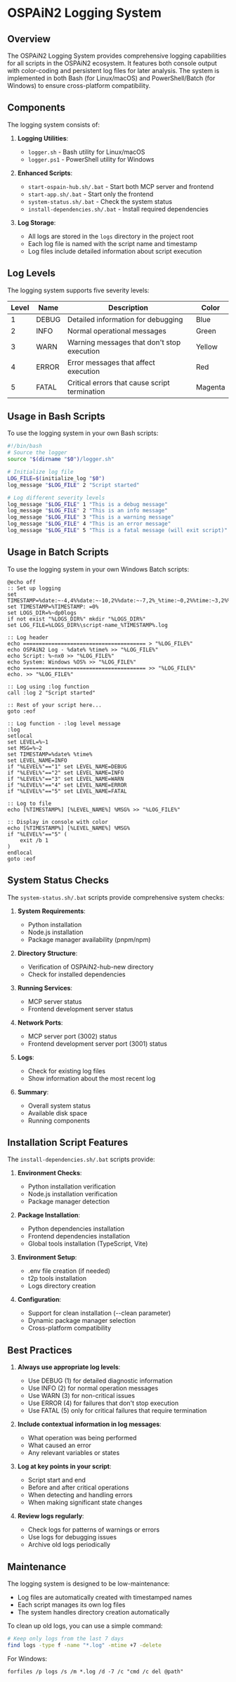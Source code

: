 # OSPAiN2 Logging System

## Overview

The OSPAiN2 Logging System provides comprehensive logging capabilities for all scripts in the OSPAiN2 ecosystem. It features both console output with color-coding and persistent log files for later analysis. The system is implemented in both Bash (for Linux/macOS) and PowerShell/Batch (for Windows) to ensure cross-platform compatibility.

## Components

The logging system consists of:

1. **Logging Utilities**:
   - `logger.sh` - Bash utility for Linux/macOS
   - `logger.ps1` - PowerShell utility for Windows

2. **Enhanced Scripts**:
   - `start-ospain-hub.sh/.bat` - Start both MCP server and frontend
   - `start-app.sh/.bat` - Start only the frontend
   - `system-status.sh/.bat` - Check the system status
   - `install-dependencies.sh/.bat` - Install required dependencies

3. **Log Storage**:
   - All logs are stored in the `logs` directory in the project root
   - Each log file is named with the script name and timestamp
   - Log files include detailed information about script execution

## Log Levels

The logging system supports five severity levels:

| Level | Name | Description | Color |
|-------|------|-------------|-------|
| 1 | DEBUG | Detailed information for debugging | Blue |
| 2 | INFO | Normal operational messages | Green |
| 3 | WARN | Warning messages that don't stop execution | Yellow |
| 4 | ERROR | Error messages that affect execution | Red |
| 5 | FATAL | Critical errors that cause script termination | Magenta |

## Usage in Bash Scripts

To use the logging system in your own Bash scripts:

```bash
#!/bin/bash
# Source the logger
source "$(dirname "$0")/logger.sh"

# Initialize log file
LOG_FILE=$(initialize_log "$0")
log_message "$LOG_FILE" 2 "Script started"

# Log different severity levels
log_message "$LOG_FILE" 1 "This is a debug message"
log_message "$LOG_FILE" 2 "This is an info message"
log_message "$LOG_FILE" 3 "This is a warning message"
log_message "$LOG_FILE" 4 "This is an error message"
log_message "$LOG_FILE" 5 "This is a fatal message (will exit script)"
```

## Usage in Batch Scripts

To use the logging system in your own Windows Batch scripts:

```batch
@echo off
:: Set up logging
set TIMESTAMP=%date:~-4,4%%date:~-10,2%%date:~-7,2%_%time:~0,2%%time:~3,2%%time:~6,2%
set TIMESTAMP=%TIMESTAMP: =0%
set LOGS_DIR=%~dp0logs
if not exist "%LOGS_DIR%" mkdir "%LOGS_DIR%"
set LOG_FILE=%LOGS_DIR%\script-name_%TIMESTAMP%.log

:: Log header
echo ======================================= > "%LOG_FILE%"
echo OSPAiN2 Log - %date% %time% >> "%LOG_FILE%"
echo Script: %~nx0 >> "%LOG_FILE%"
echo System: Windows %OS% >> "%LOG_FILE%"
echo ======================================= >> "%LOG_FILE%"
echo. >> "%LOG_FILE%"

:: Log using :log function
call :log 2 "Script started"

:: Rest of your script here...
goto :eof

:: Log function - :log level message
:log
setlocal
set LEVEL=%~1
set MSG=%~2
set TIMESTAMP=%date% %time%
set LEVEL_NAME=INFO
if "%LEVEL%"=="1" set LEVEL_NAME=DEBUG
if "%LEVEL%"=="2" set LEVEL_NAME=INFO
if "%LEVEL%"=="3" set LEVEL_NAME=WARN
if "%LEVEL%"=="4" set LEVEL_NAME=ERROR
if "%LEVEL%"=="5" set LEVEL_NAME=FATAL

:: Log to file
echo [%TIMESTAMP%] [%LEVEL_NAME%] %MSG% >> "%LOG_FILE%"

:: Display in console with color
echo [%TIMESTAMP%] [%LEVEL_NAME%] %MSG%
if "%LEVEL%"=="5" (
    exit /b 1
)
endlocal
goto :eof
```

## System Status Checks

The `system-status.sh/.bat` scripts provide comprehensive system checks:

1. **System Requirements**:
   - Python installation
   - Node.js installation
   - Package manager availability (pnpm/npm)

2. **Directory Structure**:
   - Verification of OSPAiN2-hub-new directory
   - Check for installed dependencies

3. **Running Services**:
   - MCP server status
   - Frontend development server status

4. **Network Ports**:
   - MCP server port (3002) status
   - Frontend development server port (3001) status

5. **Logs**:
   - Check for existing log files
   - Show information about the most recent log

6. **Summary**:
   - Overall system status
   - Available disk space
   - Running components

## Installation Script Features

The `install-dependencies.sh/.bat` scripts provide:

1. **Environment Checks**:
   - Python installation verification
   - Node.js installation verification
   - Package manager detection

2. **Package Installation**:
   - Python dependencies installation
   - Frontend dependencies installation
   - Global tools installation (TypeScript, Vite)

3. **Environment Setup**:
   - .env file creation (if needed)
   - t2p tools installation
   - Logs directory creation

4. **Configuration**:
   - Support for clean installation (--clean parameter)
   - Dynamic package manager selection
   - Cross-platform compatibility

## Best Practices

1. **Always use appropriate log levels**:
   - Use DEBUG (1) for detailed diagnostic information
   - Use INFO (2) for normal operation messages
   - Use WARN (3) for non-critical issues
   - Use ERROR (4) for failures that don't stop execution
   - Use FATAL (5) only for critical failures that require termination

2. **Include contextual information in log messages**:
   - What operation was being performed
   - What caused an error
   - Any relevant variables or states

3. **Log at key points in your script**:
   - Script start and end
   - Before and after critical operations
   - When detecting and handling errors
   - When making significant state changes

4. **Review logs regularly**:
   - Check logs for patterns of warnings or errors
   - Use logs for debugging issues
   - Archive old logs periodically

## Maintenance

The logging system is designed to be low-maintenance:

- Log files are automatically created with timestamped names
- Each script manages its own log files
- The system handles directory creation automatically

To clean up old logs, you can use a simple command:

```bash
# Keep only logs from the last 7 days
find logs -type f -name "*.log" -mtime +7 -delete
```

For Windows:

```batch
forfiles /p logs /s /m *.log /d -7 /c "cmd /c del @path"
```